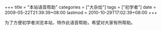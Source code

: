 +++
title = "本站语音帮助"
categories = ["大杂烩"]
tags = ["初学者"]
date = 2009-05-22T21:39:39+08:00
lastmod = 2010-10-29T17:02:39+08:00
+++



为了方便初学者浏览本站，特作此语音帮助，希望对大家有所帮助。